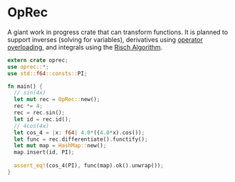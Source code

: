 # OpRec

A giant work in progress crate that can transform functions. It is planned to support inverses (solving for variables), derivatives using [operator overloading](https://en.wikipedia.org/wiki/Automatic_differentiation#Operator_overloading_(OO)), and integrals using the [Risch Algorithm](https://en.wikipedia.org/wiki/Risch_algorithm).

```rust
extern crate oprec;
use oprec::*;
use std::f64::consts::PI;

fn main() {
  // sin(4x)
  let mut rec = OpRec::new();
  rec *= 4;
  rec = rec.sin();
  let id = rec.id();
  // 4cos(4x)
  let cos_4 = |x: f64| 4.0*((4.0*x).cos());
  let func = rec.differentiate().functify();
  let mut map = HashMap::new();
  map.insert(id, PI);
  
  assert_eq!(cos_4(PI), func(map).ok().unwrap());
}
```
